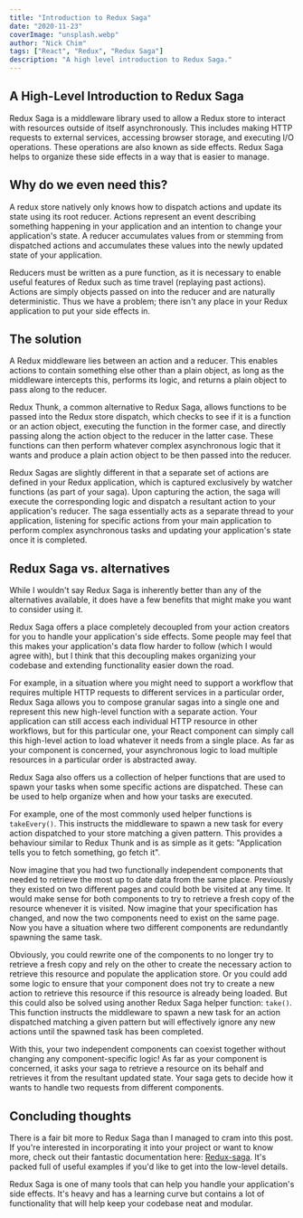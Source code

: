 ```yaml
---
title: "Introduction to Redux Saga"
date: "2020-11-23"
coverImage: "unsplash.webp"
author: "Nick Chim"
tags: ["React", "Redux", "Redux Saga"]
description: "A high level introduction to Redux Saga."
---
```


## A High-Level Introduction to Redux Saga

Redux Saga is a middleware library used to allow a Redux store to interact with resources outside of itself asynchronously. This includes making HTTP requests to external services, accessing browser storage, and executing I/O operations. These operations are also known as side effects. Redux Saga helps to organize these side effects in a way that is easier to manage.

## Why do we even need this?

A redux store natively only knows how to dispatch actions and update its state using its root reducer. Actions represent an event describing something happening in your application and an intention to change your application's state. A reducer accumulates values from or stemming from dispatched actions and accumulates these values into the newly updated state of your application.

Reducers must be written as a pure function, as it is necessary to enable useful features of Redux such as time travel (replaying past actions). Actions are simply objects passed on into the reducer and are naturally deterministic. Thus we have a problem; there isn't any place in your Redux application to put your side effects in.

## The solution

A Redux middleware lies between an action and a reducer. This enables actions to contain something else other than a plain object, as long as the middleware intercepts this, performs its logic, and returns a plain object to pass along to the reducer. 

Redux Thunk, a common alternative to Redux Saga, allows functions to be passed into the Redux store dispatch, which checks to see if it is a function or an action object, executing the function in the former case, and directly passing along the action object to the reducer in the latter case. These functions can then perform whatever complex asynchronous logic that it wants and produce a plain action object to be then passed into the reducer.

Redux Sagas are slightly different in that a separate set of actions are defined in your Redux application, which is captured exclusively by watcher functions (as part of your saga). Upon capturing the action, the saga will execute the corresponding logic and dispatch a resultant action to your application's reducer. The saga essentially acts as a separate thread to your application, listening for specific actions from your main application to perform complex asynchronous tasks and updating your application's state once it is completed. 


## Redux Saga vs. alternatives

While I wouldn't say Redux Saga is inherently better than any of the alternatives available, it does have a few benefits that might make you want to consider using it.

Redux Saga offers a place completely decoupled from your action creators for you to handle your application's side effects. Some people may feel that this makes your application's data flow harder to follow (which I would agree with), but I think that this decoupling makes organizing your codebase and extending functionality easier down the road. 

For example, in a situation where you might need to support a workflow that requires multiple HTTP requests to different services in a particular order, Redux Saga allows you to compose granular sagas into a single one and represent this new high-level function with a separate action. Your application can still access each individual HTTP resource in other workflows, but for this particular one, your React component can simply call this high-level action to load whatever it needs from a single place. As far as your component is concerned, your asynchronous logic to load multiple resources in a particular order is abstracted away. 

Redux Saga also offers us a collection of helper functions that are used to spawn your tasks when some specific actions are dispatched. These can be used to help organize when and how your tasks are executed.

For example, one of the most commonly used helper functions is `takeEvery()`. This instructs the middleware to spawn a new task for every action dispatched to your store matching a given pattern. This provides a behaviour similar to Redux Thunk and is as simple as it gets: "Application tells you to fetch something, go fetch it".

Now imagine that you had two functionally independent components that needed to retrieve the most up to date data from the same place. Previously they existed on two different pages and could both be visited at any time. It would make sense for both components to try to retrieve a fresh copy of the resource whenever it is visited. Now imagine that your specification has changed, and now the two components need to exist on the same page. Now you have a situation where two different components are redundantly spawning the same task. 

Obviously, you could rewrite one of the components to no longer try to retrieve a fresh copy and rely on the other to create the necessary action to retrieve this resource and populate the application store. Or you could add some logic to ensure that your component does not try to create a new action to retrieve this resource if this resource is already being loaded. But this could also be solved using another Redux Saga helper function: `take()`. This function instructs the middleware to spawn a new task for an action dispatched matching a given pattern but will effectively ignore any new actions until the spawned task has been completed.

With this, your two independent components can coexist together without changing any component-specific logic! As far as your component is concerned, it asks your saga to retrieve a resource on its behalf and retrieves it from the resultant updated state. Your saga gets to decide how it wants to handle two requests from different components.

## Concluding thoughts

There is a fair bit more to Redux Saga than I managed to cram into this post. If you're interested in incorporating it into your project or want to know more, check out their fantastic documentation here: [Redux-saga](https://redux-saga.js.org/). It's packed full of useful examples if you'd like to get into the low-level details.

Redux Saga is one of many tools that can help you handle your application's side effects. It's heavy and has a learning curve but contains a lot of functionality that will help keep your codebase neat and modular.

